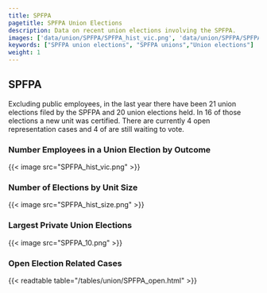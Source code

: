 ```yaml
---
title: SPFPA
pagetitle: SPFPA Union Elections
description: Data on recent union elections involving the SPFPA.
images: ['data/union/SPFPA/SPFPA_hist_vic.png', 'data/union/SPFPA/SPFPA_hist_size.png', 'data/union/SPFPA/SPFPA_10.png']
keywords: ["SPFPA union elections", "SPFPA unions","Union elections"]
weight: 1
---
```

##  SPFPA

Excluding public employees, in the last year there have been 21 union elections filed by the SPFPA and 20 union elections held. In 16 of those elections a new unit was certified. There are currently 4 open representation cases and 4 of are still waiting to vote.

### Number Employees in a Union Election by Outcome
{{< image src="SPFPA_hist_vic.png" >}}

### Number of Elections by Unit Size
{{< image src="SPFPA_hist_size.png" >}}

### Largest Private Union Elections
{{< image src="SPFPA_10.png" >}}

### Open Election Related Cases
{{< readtable table="/tables/union/SPFPA_open.html" >}}

